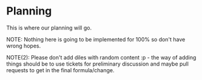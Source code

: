 Planning
========

This is where our planning will go.


NOTE: Nothing here is going to be implemented for 100% so don't have wrong hopes.

NOTE(2): Please don't add diles with random content :p - the way of adding things should be to use tickets for preliminary discussion and maybe pull requests to get in the final formula/change.
